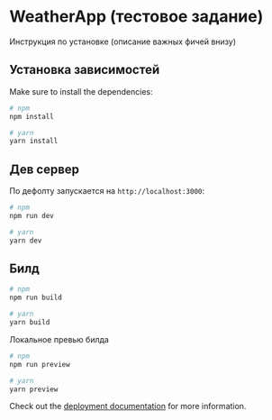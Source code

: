 # WeatherApp (тестовое задание)

Инструкция по установке (описание важных фичей внизу)

## Установка зависимостей

Make sure to install the dependencies:

```bash
# npm
npm install

# yarn
yarn install

```

## Дев сервер

По дефолту запускается на `http://localhost:3000`:

```bash
# npm
npm run dev

# yarn
yarn dev

```

## Билд

```bash
# npm
npm run build

# yarn
yarn build
```

Локальное превью билда

```bash
# npm
npm run preview

# yarn
yarn preview

```

Check out the [deployment documentation](https://nuxt.com/docs/getting-started/deployment) for more information.
